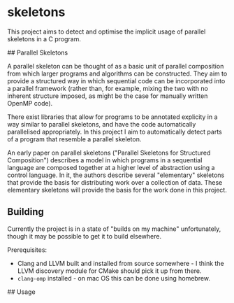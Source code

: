 # skeletons

This project aims to detect and optimise the implicit usage of parallel
skeletons in a C program.

## Parallel Skeletons

A parallel skeleton can be thought of as a basic unit of parallel composition
from which larger programs and algorithms can be constructed. They aim to
provide a structured way in which sequential code can be incorporated into a
parallel framework (rather than, for example, mixing the two with no inherent
structure imposed, as might be the case for manually written OpenMP code).

There exist libraries that allow for programs to be annotated explicity in a way
similar to parallel skeletons, and have the code automatically parallelised
appropriately. In this project I aim to automatically detect parts of a program
that resemble a parallel skeleton.

An early paper on parallel skeletons ("Parallel Skeletons for Structured
Composition") describes a model in which programs in a sequential language are
composed together at a higher level of abstraction using a control language. In
it, the authors describe several "elementary" skeletons that provide the basis
for distributing work over a collection of data. These elementary skeletons will
provide the basis for the work done in this project.

## Building

Currently the project is in a state of "builds on my machine" unfortunately,
though it may be possible to get it to build elsewhere.

Prerequisites:

  * Clang and LLVM built and installed from source somewhere - I think the LLVM
    discovery module for CMake should pick it up from there.
  * `clang-omp` installed - on mac OS this can be done using homebrew.

## Usage

